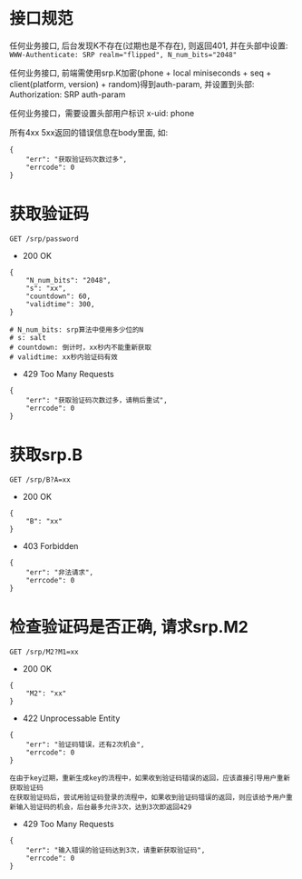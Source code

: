 # 接口规范
任何业务接口, 后台发现K不存在(过期也是不存在), 则返回401, 并在头部中设置:
`WWW-Authenticate: SRP realm="flipped", N_num_bits="2048"`

任何业务接口, 前端需使用srp.K加密(phone + local miniseconds + seq + client(platform, version) + random)得到auth-param, 并设置到头部:
Authorization: SRP auth-param

任何业务接口，需要设置头部用户标识
x-uid: phone


所有4xx 5xx返回的错误信息在body里面, 如:
```
{
	"err": "获取验证码次数过多",
	"errcode": 0
}
```


# 获取验证码
```
GET /srp/password
```

* 200 OK
```
{
	"N_num_bits": "2048",
	"s": "xx",
	"countdown": 60,
	"validtime": 300,
}

# N_num_bits: srp算法中使用多少位的N
# s: salt
# countdown: 倒计时，xx秒内不能重新获取
# validtime: xx秒内验证码有效
```

* 429 Too Many Requests
```
{
	"err": "获取验证码次数过多，请稍后重试",
	"errcode": 0
}
```



# 获取srp.B
```
GET /srp/B?A=xx
```

* 200 OK
```
{
	"B": "xx"
}
```

* 403 Forbidden
```
{
	"err": "非法请求",
	"errcode": 0
}
```



# 检查验证码是否正确, 请求srp.M2
```
GET /srp/M2?M1=xx
```

* 200 OK
```
{
	"M2": "xx"
}
```

* 422 Unprocessable Entity
```
{
	"err": "验证码错误，还有2次机会",
	"errcode": 0
}

在由于key过期，重新生成key的流程中，如果收到验证码错误的返回，应该直接引导用户重新获取验证码
在获取验证码后，尝试用验证码登录的流程中，如果收到验证码错误的返回，则应该给予用户重新输入验证码的机会，后台最多允许3次，达到3次即返回429
```

* 429 Too Many Requests
```
{
	"err": "输入错误的验证码达到3次，请重新获取验证码",
	"errcode": 0
}
```










